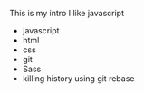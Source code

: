 This is my intro
I like javascript

* javascript
* html
* css
* git
* Sass
* killing history using git rebase
